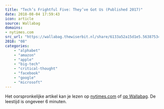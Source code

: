 ```yaml
---
title: "Tech’s Frightful Five: They’ve Got Us (Published 2017)"
date: 2018-08-04 17:59:43
icon: article
source: Wallabag
domains:
- nytimes.com
src_url: "https://wallabag.thewiserbit.nl/share/6133a52a15d1e5.56387534"
2018: "08"
categories:
    - "alphabet"
    - "amazon"
    - "apple"
    - "big-tech"
    - "critical-thought"
    - "facebook"
    - "google"
    - "microsoft"
---
```

Het oorspronkelijke artikel kan je lezen op [nytimes.com](https://www.nytimes.com/2017/05/10/technology/techs-frightful-five-theyve-got-us.html?_r=0) of [op Wallabag](https://wallabag.thewiserbit.nl/share/6133a52a15d1e5.56387534). De leestijd is ongeveer 6 minuten.